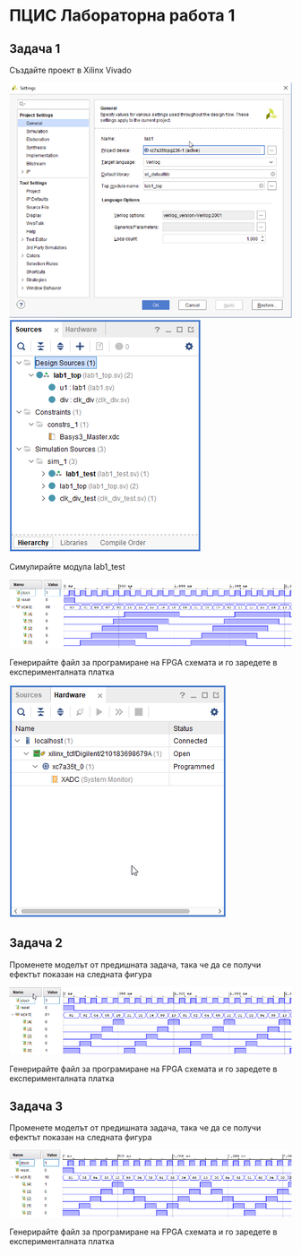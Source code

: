 # ПЦИС Лабораторна работа 1

## Задача 1

Създайте проект в Xilinx Vivado

![project settings](labs/lab_1/project_settings.png)
![design structure](labs/lab_1/design_structure.png)

Симулирайте модула lab1_test

![lab1a simulation](labs/lab_1/lab1a_sim.png)

Генерирайте файл за програмиране на FPGA схемата и го заредете в експерименталната платка

![hardware manager](labs/lab_1/hardware_manager.png)


## Задача 2

Променете моделът от предишната задача, така че да се получи ефектът показан на следната фигура

![lab1b simulation](labs/lab_1/lab1b_sim.png)

Генерирайте файл за програмиране на FPGA схемата и го заредете в експерименталната платка

## Задача 3

Променете моделът от предишната задача, така че да се получи ефектът показан на следната фигура

![lab1b simulation](labs/lab_1/lab1c_sim.png)

Генерирайте файл за програмиране на FPGA схемата и го заредете в експерименталната платка

